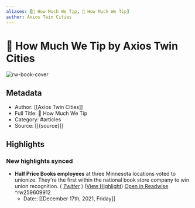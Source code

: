 ```yaml
---
aliases: [🤑 How Much We Tip, 🤑 How Much We Tip]
author: Axios Twin Cities
---
```

# 🤑 How Much We Tip by Axios Twin Cities

![rw-book-cover](https://readwise-assets.s3.amazonaws.com/static/images/article2.74d541386bbf.png)

## Metadata
- Author: [[Axios Twin Cities]]
- Full Title: 🤑 How Much We Tip
- Category: #articles
- Source: [[{source}]]

## Highlights
### New highlights synced
- **Half Price Books employees** at three Minnesota locations voted to unionize. They're the first within the national book store company to win union recognition. ( *[Twitter](https://link.axios.com/click/26077338.67191/aHR0cHM6Ly90d2l0dGVyLmNvbS9IUEJVbmlvbk1OL3N0YXR1cy8xNDcxNTgxNTUxNTY1NjgwNjQyP3V0bV9zb3VyY2U9bmV3c2xldHRlciZ1dG1fbWVkaXVtPWVtYWlsJnV0bV9jYW1wYWlnbj1uZXdzbGV0dGVyX2F4aW9zbG9jYWxfbWlubmVhcG9saXMmc3RyZWFtPXRvcA/613744c82a8b2e49552fd519B59832fd2)* [](https://link.axios.com/click/26077338.67191/aHR0cHM6Ly90d2l0dGVyLmNvbS9IUEJVbmlvbk1OL3N0YXR1cy8xNDcxNTgxNTUxNTY1NjgwNjQyP3V0bV9zb3VyY2U9bmV3c2xldHRlciZ1dG1fbWVkaXVtPWVtYWlsJnV0bV9jYW1wYWlnbj1uZXdzbGV0dGVyX2F4aW9zbG9jYWxfbWlubmVhcG9saXMmc3RyZWFtPXRvcA/613744c82a8b2e49552fd519C59832fd2)) ([View Highlight](https://read.readwise.io/read/01fq48hfbkyq8nyz7nw6evfh5z)) [Open in Readwise](https://readwise.io/open/259609912) ^rw259609912
    - Date:: [[December 17th, 2021, Friday]]

